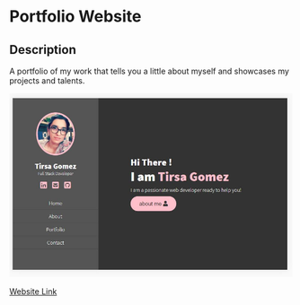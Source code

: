 # Portfolio Website

## Description

A portfolio of my work that tells you a little about myself and showcases my projects and talents.

![image](/assets/images/portfolio-screenshot.JPG)

[Website Link](https://trrgomez.github.io/my-portfolio/)
